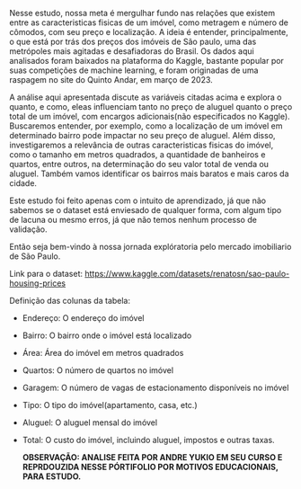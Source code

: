 Nesse estudo, nossa meta é mergulhar fundo nas relações que existem entre as caracteristicas fisicas de um imóvel, como metragem e número de cômodos, com seu preço e localização. A ideia é entender, principalmente, o que está por trás dos preços dos imóveis de São paulo, uma das metrópoles mais agitadas e desafiadoras do Brasil. Os dados aqui analisados foram baixados na plataforma do Kaggle, bastante popular por suas competições de machine learning, e foram originadas de uma raspagem no site do Quinto Andar, em março de 2023.

A análise aqui apresentada discute as variáveis citadas acima e explora o quanto, e como, eleas influenciam tanto no preço de aluguel quanto o preço total de um imóvel, com encargos adicionais(não especificados no Kaggle). Buscaremos entender, por exemplo, como a localização de um imóvel em determinado bairro pode impactar no seu preço de aluguel. Além disso, investigaremos a relevância de outras caracteristicas fisicas do imóvel, como o tamanho em metros quadrados, a quantidade de banheiros e quartos, entre outros, na determinação do seu valor total de venda ou aluguel. Também vamos identificar os bairros mais baratos e mais caros da cidade.

Este estudo foi feito apenas com o intuito de aprendizado, já que não sabemos se o dataset está enviesado de qualquer forma, com algum tipo de lacuna ou mesmo erros, já que não temos nenhum processo de validação.

Então seja bem-vindo à nossa jornada explóratoria pelo mercado imobiliario de São Paulo.

Link para o dataset: https://www.kaggle.com/datasets/renatosn/sao-paulo-housing-prices

Definição das colunas da tabela:
 - Endereço: O endereço do imóvel
 - Bairro: O bairro onde o imóvel está localizado
 - Área: Área do imóvel em metros quadrados
 - Quartos: O número de quartos no imóvel
 - Garagem: O número de vagas de estacionamento disponíveis no imóvel
 - Tipo: O tipo do imóvel(apartamento, casa, etc.) 
 - Aluguel: O aluguel mensal do imóvel
 - Total: O custo do imóvel, incluindo aluguel, impostos e outras taxas.

   <b>OBSERVAÇÃO: ANALISE FEITA POR ANDRE YUKIO EM SEU CURSO E REPRDOUZIDA NESSE PÓRTIFOLIO POR MOTIVOS EDUCACIONAIS, PARA ESTUDO.</b>
